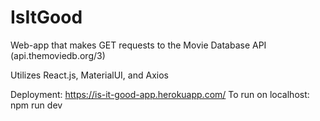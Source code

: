 # IsItGood

Web-app that makes GET requests to the Movie Database API (api.themoviedb.org/3)

Utilizes React.js, MaterialUI, and Axios

Deployment: https://is-it-good-app.herokuapp.com/
To run on localhost: npm run dev
